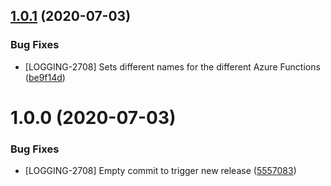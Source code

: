 ## [1.0.1](https://github.com/newrelic-experimental/newrelic-azure-functions/compare/v1.0.0...v1.0.1) (2020-07-03)


### Bug Fixes

* [LOGGING-2708] Sets different names for the different Azure Functions ([be9f14d](https://github.com/newrelic-experimental/newrelic-azure-functions/commit/be9f14d49af09ae168d568dd00b56dc5c1d38a1d))

# 1.0.0 (2020-07-03)


### Bug Fixes

* [LOGGING-2708] Empty commit to trigger new release ([5557083](https://github.com/newrelic-experimental/newrelic-azure-functions/commit/5557083faea3c9952ecf6eb1fd93a46bc8520ab9))
